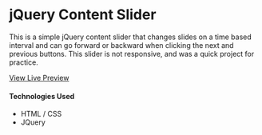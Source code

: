 # jQuery Content Slider

This is a simple jQuery content slider that changes slides on a time based interval and 
can go forward or backward when clicking the next and previous buttons.
This slider is not responsive, and was a quick project for practice.

[View Live Preview](http://tohnich.github.io/jquery-content-slider/)


#### Technologies Used
- HTML / CSS
- JQuery